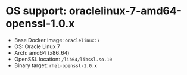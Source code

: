 # OS support: oraclelinux-7-amd64-openssl-1.0.x

- Base Docker image: `oraclelinux:7`
- OS: Oracle Linux 7
- Arch: amd64 (x86_64)
- OpenSSL location: `/lib64/libssl.so.10`
- Binary target: `rhel-openssl-1.0.x`

